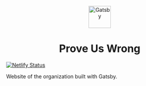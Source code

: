 <p align="center">
  <a href="https://www.gatsbyjs.com">
    <img alt="Gatsby" src="https://user-images.githubusercontent.com/3106907/152518919-4cd09bca-3839-4c8f-8f02-697e9d189cfa.jpg" width="60" />
  </a>
</p>
<h1 align="center">
  Prove Us Wrong
</h1>

[![Netlify Status](https://api.netlify.com/api/v1/badges/a791a4e1-44b5-4ba5-8703-ce89505a170f/deploy-status)](https://app.netlify.com/sites/proveuswrong/deploys)

Website of the organization built with Gatsby.
